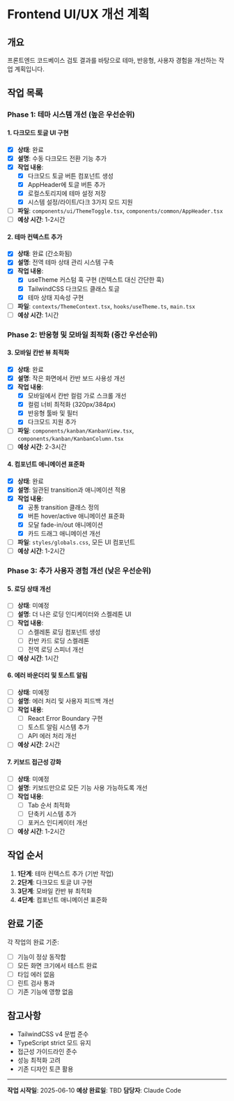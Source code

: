 # Frontend UI/UX 개선 계획

## 개요
프론트엔드 코드베이스 검토 결과를 바탕으로 테마, 반응형, 사용자 경험을 개선하는 작업 계획입니다.

## 작업 목록

### Phase 1: 테마 시스템 개선 (높은 우선순위)

#### 1. 다크모드 토글 UI 구현
- [x] **상태**: 완료
- [x] **설명**: 수동 다크모드 전환 기능 추가
- [x] **작업 내용**:
  - [x] 다크모드 토글 버튼 컴포넌트 생성
  - [x] AppHeader에 토글 버튼 추가
  - [x] 로컬스토리지에 테마 설정 저장
  - [x] 시스템 설정/라이트/다크 3가지 모드 지원
- [ ] **파일**: `components/ui/ThemeToggle.tsx`, `components/common/AppHeader.tsx`
- [ ] **예상 시간**: 1-2시간

#### 2. 테마 컨텍스트 추가
- [x] **상태**: 완료 (간소화됨)
- [x] **설명**: 전역 테마 상태 관리 시스템 구축
- [x] **작업 내용**:
  - [x] useTheme 커스텀 훅 구현 (컨텍스트 대신 간단한 훅)
  - [x] TailwindCSS 다크모드 클래스 토글
  - [x] 테마 상태 지속성 구현
- [ ] **파일**: `contexts/ThemeContext.tsx`, `hooks/useTheme.ts`, `main.tsx`
- [ ] **예상 시간**: 1시간

### Phase 2: 반응형 및 모바일 최적화 (중간 우선순위)

#### 3. 모바일 칸반 뷰 최적화
- [x] **상태**: 완료
- [x] **설명**: 작은 화면에서 칸반 보드 사용성 개선
- [x] **작업 내용**:
  - [x] 모바일에서 칸반 컬럼 가로 스크롤 개선
  - [x] 컬럼 너비 최적화 (320px/384px)
  - [x] 반응형 툴바 및 필터
  - [x] 다크모드 지원 추가
- [ ] **파일**: `components/kanban/KanbanView.tsx`, `components/kanban/KanbanColumn.tsx`
- [ ] **예상 시간**: 2-3시간

#### 4. 컴포넌트 애니메이션 표준화
- [x] **상태**: 완료
- [x] **설명**: 일관된 transition과 애니메이션 적용
- [x] **작업 내용**:
  - [x] 공통 transition 클래스 정의
  - [x] 버튼 hover/active 애니메이션 표준화
  - [x] 모달 fade-in/out 애니메이션
  - [x] 카드 드래그 애니메이션 개선
- [ ] **파일**: `styles/globals.css`, 모든 UI 컴포넌트
- [ ] **예상 시간**: 1-2시간

### Phase 3: 추가 사용자 경험 개선 (낮은 우선순위)

#### 5. 로딩 상태 개선
- [ ] **상태**: 미예정
- [ ] **설명**: 더 나은 로딩 인디케이터와 스켈레톤 UI
- [ ] **작업 내용**:
  - [ ] 스켈레톤 로딩 컴포넌트 생성
  - [ ] 칸반 카드 로딩 스켈레톤
  - [ ] 전역 로딩 스피너 개선
- [ ] **예상 시간**: 1시간

#### 6. 에러 바운더리 및 토스트 알림
- [ ] **상태**: 미예정
- [ ] **설명**: 에러 처리 및 사용자 피드백 개선
- [ ] **작업 내용**:
  - [ ] React Error Boundary 구현
  - [ ] 토스트 알림 시스템 추가
  - [ ] API 에러 처리 개선
- [ ] **예상 시간**: 2시간

#### 7. 키보드 접근성 강화
- [ ] **상태**: 미예정
- [ ] **설명**: 키보드만으로 모든 기능 사용 가능하도록 개선
- [ ] **작업 내용**:
  - [ ] Tab 순서 최적화
  - [ ] 단축키 시스템 추가
  - [ ] 포커스 인디케이터 개선
- [ ] **예상 시간**: 1-2시간

## 작업 순서

1. **1단계**: 테마 컨텍스트 추가 (기반 작업)
2. **2단계**: 다크모드 토글 UI 구현
3. **3단계**: 모바일 칸반 뷰 최적화
4. **4단계**: 컴포넌트 애니메이션 표준화

## 완료 기준

각 작업의 완료 기준:
- [ ] 기능이 정상 동작함
- [ ] 모든 화면 크기에서 테스트 완료
- [ ] 타입 에러 없음
- [ ] 린트 검사 통과
- [ ] 기존 기능에 영향 없음

## 참고사항

- TailwindCSS v4 문법 준수
- TypeScript strict 모드 유지
- 접근성 가이드라인 준수
- 성능 최적화 고려
- 기존 디자인 토큰 활용

---

**작업 시작일**: 2025-06-10
**예상 완료일**: TBD
**담당자**: Claude Code
